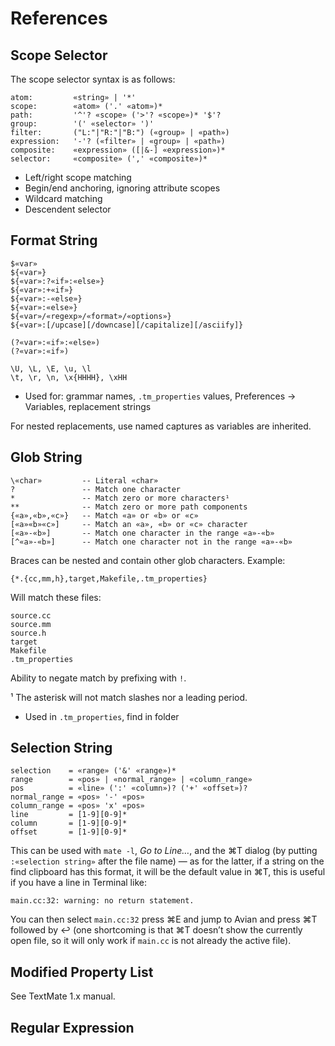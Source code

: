 # References

## Scope Selector

The scope selector syntax is as follows:

	atom:         «string» | '*'
	scope:        «atom» ('.' «atom»)*
	path:         '^'? «scope» ('>'? «scope»)* '$'?
	group:        '(' «selector» ')'
	filter:       ("L:"|"R:"|"B:") («group» | «path»)
	expression:   '-'? («filter» | «group» | «path»)
	composite:    «expression» ([|&-] «expression»)*
	selector:     «composite» (',' «composite»)*

* Left/right scope matching
* Begin/end anchoring, ignoring attribute scopes
* Wildcard matching
* Descendent selector

## Format String

	$«var»
	${«var»}
	${«var»:?«if»:«else»}
	${«var»:+«if»}
	${«var»:-«else»}
	${«var»:«else»}
	${«var»/«regexp»/«format»/«options»}
	${«var»:[/upcase][/downcase][/capitalize][/asciify]}
	
	(?«var»:«if»:«else»)
	(?«var»:«if»)
	
	\U, \L, \E, \u, \l
	\t, \r, \n, \x{HHHH}, \xHH

* Used for: grammar names, `.tm_properties` values, Preferences → Variables, replacement strings

For nested replacements, use named captures as variables are inherited.

## Glob String

	\«char»         -- Literal «char»
	?               -- Match one character
	*               -- Match zero or more characters¹
	**              -- Match zero or more path components
	{«a»,«b»,«c»}   -- Match «a» or «b» or «c»
	[«a»«b»«c»]     -- Match an «a», «b» or «c» character
	[«a»-«b»]       -- Match one character in the range «a»-«b»
	[^«a»-«b»]      -- Match one character not in the range «a»-«b»

Braces can be nested and contain other glob characters. Example:

	{*.{cc,mm,h},target,Makefile,.tm_properties}

Will match these files:

	source.cc
	source.mm
	source.h
	target
	Makefile
	.tm_properties

Ability to negate match by prefixing with `!`.

¹ The asterisk will not match slashes nor a leading period.

* Used in `.tm_properties`, find in folder

## Selection String

	selection    = «range» ('&' «range»)*
	range        = «pos» | «normal_range» | «column_range»
	pos          = «line» (':' «column»)? ('+' «offset»)?
	normal_range = «pos» '-' «pos»
	column_range = «pos» 'x' «pos»
	line         = [1-9][0-9]*
	column       = [1-9][0-9]*
	offset       = [1-9][0-9]*

This can be used with `mate -l`, _Go to Line…_, and the ⌘T dialog (by putting `:«selection string»` after the file name) — as for the latter, if a string on the find clipboard has this format, it will be the default value in ⌘T, this is useful if you have a line in Terminal like:

	main.cc:32: warning: no return statement.

You can then select `main.cc:32` press ⌘E and jump to Avian and press ⌘T followed by ↩ (one shortcoming is that ⌘T doesn’t show the currently open file, so it will only work if `main.cc` is not already the active file).

## Modified Property List

See TextMate 1.x manual.

## Regular Expression
